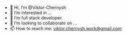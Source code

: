 - 👋 Hi, I’m @Viktor-Chernysh
- 👀 I’m interested in ...
- 🌱 I’m full stack developer.
- 💞️ I’m looking to collaborate on ...
- 📫 How to reach me: viktor.chernysh.work@gmail.com

<!---
Viktor-Chernysh/Viktor-Chernysh is a ✨ special ✨ repository because its `README.md` (this file) appears on your GitHub profile.
You can click the Preview link to take a look at your changes.
--->
